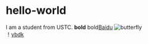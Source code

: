 # hello-world
I am a student from USTC.
**bold**
bold[Baidu](http:www.baidu.com)
![butterfly](https://www.sammobile.com/wp-content/uploads/2019/03/keyguard_default_wallpaper_silver-405x405.png  "This is a butterfly")  
！[ybdk](http://note.youdao.com/yws/res/2547/cc4859c8d1bf2cfeaf4622d19c5b1b4c)
